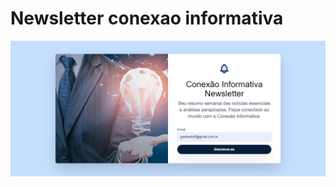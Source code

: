 # Newsletter conexao informativa

![Projeto newsletter conexao informativa](https://github.com/Greisonboff/newsletter-conexao-informativa/blob/main/image/newsletter-conexao-informativa.vercel.app_.png?raw=true)
